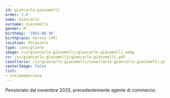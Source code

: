 ```yaml
---
id: giancarlo-giacomelli
order: 3.0
name: Giancarlo
surname: Giacomelli
gender: M
birthday: '1955-08-30'
birthplace: Verona (VR)
location: Palazzolo
type: consigliere
image: /cv/giancarlo-giacomelli/giancarlo-giacomelli.webp
cv: /cv/giancarlo-giacomelli/giancarlo-giacomelli.pdf
casellario: /cv/giancarlo-giacomelli/casellario-giancarlo-giacomelli.pdf
centerImage: false
list:
- insiemepersona
---
```


Pensionato dal novembre 2020, precedentemente agente di commercio.